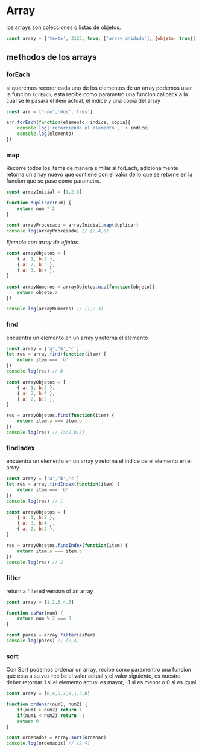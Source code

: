# Array
los arrays son colecciones o listas de objetos.

```js
const array = ['texto', 3123, true, ['array anidado'], {objeto: true}]
```



## methodos de los arrays

### forEach
si queremos recorer cada uno de los elementos de un array podemos usar la funcion `forEach`, esta recibe como parametro una funcion callback a la cual se le pasara el item actual, el indice y una copia del array

```js 
const arr = ['uno','dos','tres']

arr.forEach(function(elemento, indice, copia){
    console.log('recorriendo el elemento ,' + indice)
    console.log(elemento)
})

```

### map
Recorre todos los items de manera similar al forEach, adicionalmente retorna un array nuevo que contiene con el valor de lo que se retorne en la funcion que se pase como parametro.
```js
const arrayInicial = [1,2,3]

function duplicar(num) {
    return num * 2
}

const arrayProcesado = arrayInicial.map(duplicar)
console.log(arrayProcesado) // [2,4,6]

```

*Ejemolo con array de ofjetos*
```js
const arrayObjetos = [
    { a: 1, b:2 },
    { a: 2, b:3 },
    { a: 3, b:4 },
]

const arrayNumeros = arrayObjetos.map(function(objeto){
    return objeto.a
})

console.log(arrayNumeros) // [1,2,3]
```

### find
encuentra un elemento en un array y retorna el elemento
```js
const array = ['a','b','c']
let res = array.find(function(item) {
    return item === 'b'
})
console.log(res) // b

const arrayObjetos = [
    { a: 1, b:2 },
    { a: 3, b:4 },
    { a: 2, b:2 },
]

res = arrayObjetos.find(function(item) {
    return item.a === item.b
})
console.log(res) // {a:2,b:2}

```

### findIndex
encuentra un elemento en un array y retorna el indice de el elemento en el array
```js
const array = ['a','b','c']
let res = array.findIndex(function(item) {
    return item === 'b'
})
console.log(res) // 1

const arrayObjetos = [
    { a: 1, b:2 },
    { a: 3, b:4 },
    { a: 2, b:2 },
]

res = arrayObjetos.findIndex(function(item) {
    return item.a === item.b
})
console.log(res) // 2
```


### filter
return a filtered version of an array
```js
const array = [1,2,3,4,5]

function esPar(num) {
    return num % 2 === 0
}

const pares = array.filter(esPar)
console.log(pares) // [2,4]

```


### sort
Con Sort podemos ordenar un array, recibe como paramentro una funcion que esta a su vez recibe el valor actual y el valor siguiente, es nuestro deber retornar 1 si el elemento actual es mayor, -1 si es menor o 0 si es igual

```js
const array = [8,4,5,2,9,1,5,0]

function ordenar(num1, num2) {
    if(num1 > num2) return 1
    if(num1 < num2) return -1
    return 0
}

const ordenados = array.sort(ordenar)
console.log(ordenados) // [2,4]

```